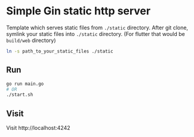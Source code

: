# Simple Gin static http server

Template which serves static files from `./static` directory.
After git clone, symlink your static files into `./static` directory. (For flutter that would be `build/web` directory)

```bash
ln -s path_to_your_static_files ./static
```

## Run

```bash
go run main.go
# OR
./start.sh
```

## Visit

Visit http://localhost:4242
